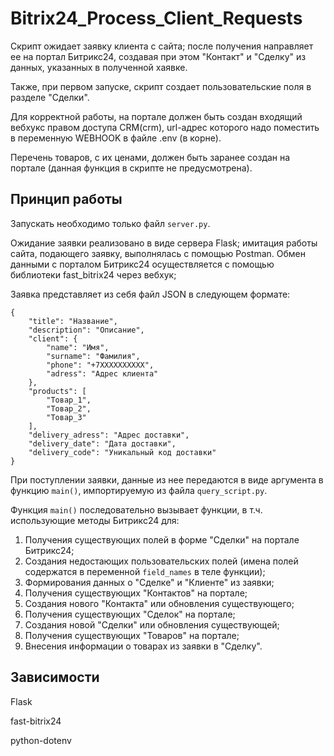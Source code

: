 # Bitrix24_Process_Client_Requests
Скрипт ожидает заявку клиента с сайта; после получения направляет ее на портал Битрикс24, создавая при этом "Контакт" и "Сделку" из данных, указанных в полученной хаявке.

Также, при первом запуске, скрипт создает пользовательские поля в разделе "Сделки".

Для корректной работы, на портале должен быть создан входящий вебхукс правом доступа CRM(crm), url-адрес которого надо поместить в переменную WEBHOOK в файле .env (в корне).

Перечень товаров, с их ценами, должен быть заранее создан на портале (данная функция в скрипте не предусмотрена).

## Принцип работы

Запускать необходимо только файл `server.py`.

Ожидание заявки реализовано в виде сервера Flask; имитация работы сайта, подающего заявку, выполнялась с помощью Postman.
Обмен данными с порталом Битрикс24 осуществляется с помощью библиотеки fast_bitrix24 через вебхук;

Заявка представляет из себя файл JSON в следующем формате:
```
{
    "title": "Название",
    "description": "Описание",
    "client": {
        "name": "Имя",
        "surname": "Фамилия",
        "phone": "+7ХХХХХХХХХХ",
        "adress": "Адрес клиента"
    },
    "products": [
        "Товар_1",
        "Товар_2",
        "Товар_3"
    ],
    "delivery_adress": "Адрес доставки",
    "delivery_date": "Дата доставки",
    "delivery_code": "Уникальный код доставки"
}
```

При поступлении заявки, данные из нее передаются в виде аргумента в функцию `main()`, импортируемую из файла `query_script.py`.

Функция `main()` последовательно вызывает функции, в т.ч. использующие методы Битрикс24 для:
1. Получения существующих полей в форме "Сделки" на портале Битрикс24;
2. Создания недостающих пользовательских полей (имена полей содержатся в переменной `field_names` в теле функции);
3. Формирования данных о "Сделке" и "Клиенте" из заявки;
4. Получения существующих "Контактов" на портале;
5. Создания нового "Контакта" или обновления существующего;
6. Получения существующих "Сделок" на портале;
7. Создания новой "Сделки" или обновления существующей;
8. Получения существующих "Товаров" на портале;
9. Внесения информации о товарах из заявки в "Сделку".

## Зависимости

Flask

fast-bitrix24

python-dotenv